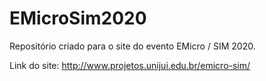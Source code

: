 # EMicroSim2020
Repositório criado para o site do evento EMicro / SIM 2020.

Link do site: http://www.projetos.unijui.edu.br/emicro-sim/
